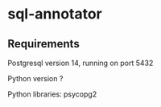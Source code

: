 # sql-annotator
## Requirements
Postgresql version 14, running on port 5432

Python version ?

Python libraries:
psycopg2